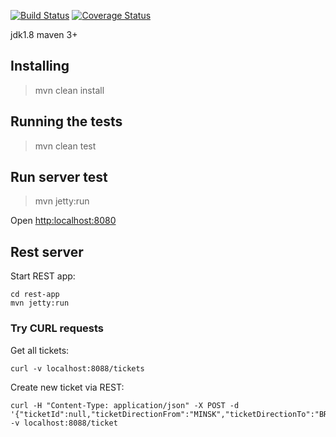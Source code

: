 [![Build Status](https://travis-ci.org/brest-java-course-summer-2019/andrew-murin.svg?branch=master)](https://travis-ci.org/brest-java-course-summer-2019/andrew-murin)
[![Coverage Status](https://coveralls.io/repos/github/brest-java-course-summer-2019/andrew-murin/badge.svg?branch=master)](https://coveralls.io/github/brest-java-course-summer-2019/andrew-murin?branch=master)

jdk1.8
maven 3+

## Installing
>mvn clean install

## Running the tests
>mvn clean test

## Run server test
>mvn jetty:run

Open [http:localhost:8080](http://localhost:8080/)

## Rest server

Start REST app:

    cd rest-app
    mvn jetty:run
    
### Try CURL requests

Get all tickets:

    curl -v localhost:8088/tickets
    
Create new ticket via REST:

    curl -H "Content-Type: application/json" -X POST -d '{"ticketId":null,"ticketDirectionFrom":"MINSK","ticketDirectionTo":"BREST"}' -v localhost:8088/ticket
    
